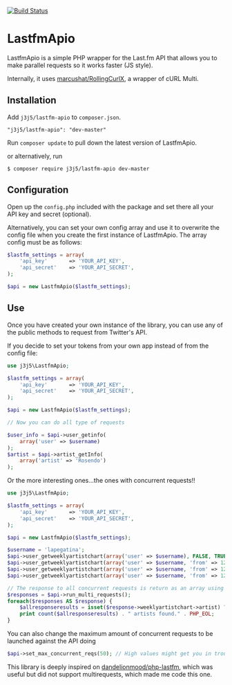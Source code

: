 [![Build Status](https://travis-ci.org/j3j5/lastfm-apio.svg?branch=master)](https://travis-ci.org/j3j5/lastfm-apio)


LastfmApio
============

LastfmApio is a simple PHP wrapper for the Last.fm API that allows you to make parallel requests so it works faster (JS style).

Internally, it uses [marcushat/RollingCurlX](https://github.com/marcushat/RollingCurlX), a wrapper of cURL Multi.


## Installation

Add `j3j5/lastfm-apio` to `composer.json`.
```
"j3j5/lastfm-apio": "dev-master"
```

Run `composer update` to pull down the latest version of LastfmApio.

or alternatively, run
```
$ composer require j3j5/lastfm-apio dev-master
```

## Configuration

Open up the `config.php` included with the package and set there all your API key and secret (optional).

Alternatively, you can set your own config array and use it to overwrite the config file when you create the first instance of LastfmApio.
The array config must be as follows:

```php
$lastfm_settings = array(
	'api_key'		=> 'YOUR_API_KEY',
	'api_secret'	=> 'YOUR_API_SECRET',
);

$api = new LastfmApio($lastfm_settings);
```

## Use

Once you have created your own instance of the library, you can use any of the public methods to request from Twitter's API.

If you decide to set your tokens from your own app instead of from the config file:
```php
use j3j5\LastfmApio;

$lastfm_settings = array(
	'api_key'		=> 'YOUR_API_KEY',
	'api_secret'	=> 'YOUR_API_SECRET',
);

$api = new LastfmApio($lastfm_settings);

// Now you can do all type of requests

$user_info = $api->user_getinfo(
	array('user' => $username)
);
$artist = $api->artist_getInfo(
	array('artist' => 'Rosendo')
);
```

Or the more interesting ones...the ones with concurrent requests!!
```php
use j3j5\LastfmApio;

$lastfm_settings = array(
	'api_key'		=> 'YOUR_API_KEY',
	'api_secret'	=> 'YOUR_API_SECRET',
);

$api = new LastfmApio($lastfm_settings);

$username = 'lapegatina';
$api->user_getweeklyartistchart(array('user' => $username), FALSE, TRUE);
$api->user_getweeklyartistchart(array('user' => $username, 'from' => 1210507200, 'to' => 1211112000), FALSE, TRUE);
$api->user_getweeklyartistchart(array('user' => $username, 'from' => 1217764800, 'to' => 1218369600), FALSE, TRUE);
$api->user_getweeklyartistchart(array('user' => $username, 'from' => 1232280000, 'to' => 1232884800), FALSE, TRUE);

// The response to all concurrent requests is return as an array using as key a string of the parameters joined by '.'
$responses = $api->run_multi_requests();
foreach($responses AS $response) {
	$allresponseresults = isset($response->weeklyartistchart->artist) ? $response->weeklyartistchart->artist : array();
	print count($allresponseresults) . " artists found." . PHP_EOL;
}
```

You can also change the maximum amount of concurrent requests to be launched against the API doing
```php
$api->set_max_concurrent_reqs(50); // High values might get you in trouble with Last.fm, please be considerate with them!
```

This library is deeply inspired on [dandelionmood/php-lastfm](https://github.com/dandelionmood/php-lastfm), which was useful but
did not support multirequests, which made me code this one.

